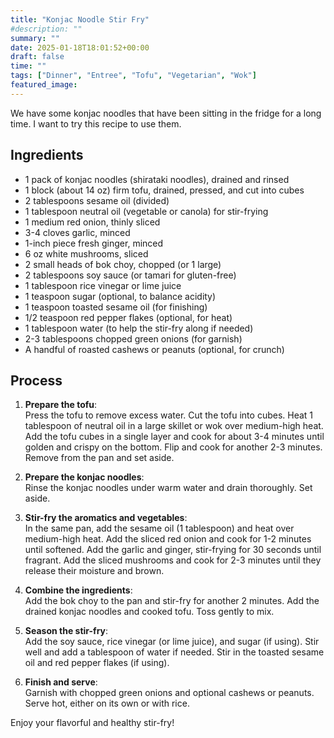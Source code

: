 ```yaml
---
title: "Konjac Noodle Stir Fry"
#description: ""
summary: ""
date: 2025-01-18T18:01:52+00:00
draft: false
time: ""
tags: ["Dinner", "Entree", "Tofu", "Vegetarian", "Wok"]
featured_image: 
---
```


We have some konjac noodles that have been sitting in the fridge for a long time. I want to try this recipe to use them.

## Ingredients
- 1 pack of konjac noodles (shirataki noodles), drained and rinsed
- 1 block (about 14 oz) firm tofu, drained, pressed, and cut into cubes
- 2 tablespoons sesame oil (divided)
- 1 tablespoon neutral oil (vegetable or canola) for stir-frying
- 1 medium red onion, thinly sliced
- 3-4 cloves garlic, minced
- 1-inch piece fresh ginger, minced
- 6 oz white mushrooms, sliced
- 2 small heads of bok choy, chopped (or 1 large)
- 2 tablespoons soy sauce (or tamari for gluten-free)
- 1 tablespoon rice vinegar or lime juice
- 1 teaspoon sugar (optional, to balance acidity)
- 1 teaspoon toasted sesame oil (for finishing)
- 1/2 teaspoon red pepper flakes (optional, for heat)
- 1 tablespoon water (to help the stir-fry along if needed)
- 2-3 tablespoons chopped green onions (for garnish)
- A handful of roasted cashews or peanuts (optional, for crunch)

## Process
1. **Prepare the tofu**:  
   Press the tofu to remove excess water. Cut the tofu into cubes. Heat 1 tablespoon of neutral oil in a large skillet or wok over medium-high heat. Add the tofu cubes in a single layer and cook for about 3-4 minutes until golden and crispy on the bottom. Flip and cook for another 2-3 minutes. Remove from the pan and set aside.
   
2. **Prepare the konjac noodles**:  
   Rinse the konjac noodles under warm water and drain thoroughly. Set aside.

3. **Stir-fry the aromatics and vegetables**:  
   In the same pan, add the sesame oil (1 tablespoon) and heat over medium-high heat. Add the sliced red onion and cook for 1-2 minutes until softened. Add the garlic and ginger, stir-frying for 30 seconds until fragrant. Add the sliced mushrooms and cook for 2-3 minutes until they release their moisture and brown.

4. **Combine the ingredients**:  
   Add the bok choy to the pan and stir-fry for another 2 minutes. Add the drained konjac noodles and cooked tofu. Toss gently to mix.

5. **Season the stir-fry**:  
   Add the soy sauce, rice vinegar (or lime juice), and sugar (if using). Stir well and add a tablespoon of water if needed. Stir in the toasted sesame oil and red pepper flakes (if using).

6. **Finish and serve**:  
   Garnish with chopped green onions and optional cashews or peanuts. Serve hot, either on its own or with rice.

Enjoy your flavorful and healthy stir-fry!
